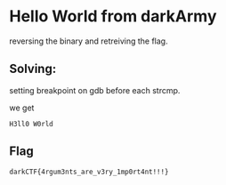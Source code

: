 # Hello World from darkArmy

reversing the binary and retreiving the flag.

## Solving:

setting breakpoint on gdb before each strcmp.

we get

`H3ll0 W0rld`

## Flag

`darkCTF{4rgum3nts_are_v3ry_1mp0rt4nt!!!}`

